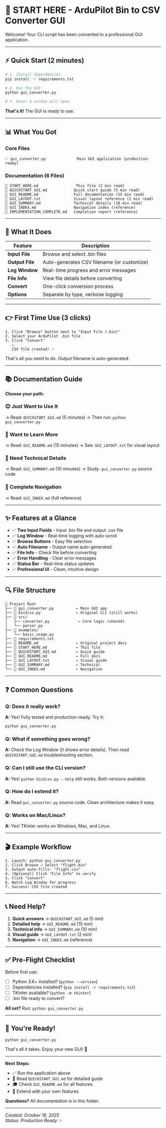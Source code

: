 # 🚀 START HERE - ArduPilot Bin to CSV Converter GUI

Welcome! Your CLI script has been converted to a professional GUI application.

---

## ⚡ Quick Start (2 minutes)

```bash
# 1. Install dependencies
pip install -r requirements.txt

# 2. Run the GUI
python gui_converter.py

# 3. Done! A window will open.
```

**That's it!** The GUI is ready to use.

---

## 📊 What You Got

### Core Files
```
✅ gui_converter.py              Main GUI application (production-ready)
```

### Documentation (6 Files)
```
📖 START_HERE.md                 This file (2 min read)
📖 QUICKSTART_GUI.md            Quick start guide (5 min read)
📖 GUI_README.md                Full documentation (15 min read)
📖 GUI_LAYOUT.txt               Visual layout reference (2 min read)
📖 GUI_SUMMARY.md               Technical details (10 min read)
📖 GUI_INDEX.md                 Navigation index (reference)
📖 IMPLEMENTATION_COMPLETE.md   Completion report (reference)
```

---

## 🎯 What It Does

| Feature | Description |
|---------|-------------|
| **Input File** | Browse and select .bin files |
| **Output File** | Auto-generates CSV filename (or customize) |
| **Log Window** | Real-time progress and error messages |
| **File Info** | View file details before converting |
| **Convert** | One-click conversion process |
| **Options** | Separate by type, verbose logging |

---

## 👉 First Time Use (3 clicks)

```
1. Click "Browse" button next to "Input File (.bin)"
2. Select your ArduPilot .bin file
3. Click "Convert"
   ↓
   CSV file created! ✅
```

That's all you need to do. Output filename is auto-generated.

---

## 📚 Documentation Guide

**Choose your path:**

### 😊 Just Want to Use It
→ Read: `QUICKSTART_GUI.md` (5 minutes)
→ Then run: `python gui_converter.py`

### 🤔 Want to Learn More
→ Read: `GUI_README.md` (15 minutes)
→ See: `GUI_LAYOUT.txt` for visual layout

### 🔧 Need Technical Details
→ Read: `GUI_SUMMARY.md` (10 minutes)
→ Study: `gui_converter.py` source code

### 📖 Complete Navigation
→ Read: `GUI_INDEX.md` (full reference)

---

## ✨ Features at a Glance

- ✅ **Two Input Fields** - Input .bin file and output .csv file
- ✅ **Log Window** - Real-time logging with auto-scroll
- ✅ **Browse Buttons** - Easy file selection
- ✅ **Auto Filename** - Output name auto-generated
- ✅ **File Info** - Check file before converting
- ✅ **Error Handling** - Clear error messages
- ✅ **Status Bar** - Real-time status updates
- ✅ **Professional UI** - Clean, intuitive design

---

## 🔍 File Structure

```
📁 Project Root
├── 📄 gui_converter.py          ← Main GUI app
├── 📄 bin2csv.py                ← Original CLI (still works)
├── 📁 src/
│   ├── converter.py             ← Core logic (shared)
│   └── parser.py
├── 📁 examples/
│   └── basic_usage.py
├── 📄 requirements.txt
├── 📖 README.md                 ← Original project docs
├── 📖 START_HERE.md             ← This file
├── 📖 QUICKSTART_GUI.md         ← Quick guide
├── 📖 GUI_README.md             ← Full docs
├── 📖 GUI_LAYOUT.txt            ← Visual guide
├── 📖 GUI_SUMMARY.md            ← Technical
└── 📖 GUI_INDEX.md              ← Navigation
```

---

## ❓ Common Questions

### Q: Does it really work?
**A:** Yes! Fully tested and production-ready. Try it:
```bash
python gui_converter.py
```

### Q: What if something goes wrong?
**A:** Check the Log Window (it shows error details). Then read `QUICKSTART_GUI.md` troubleshooting section.

### Q: Can I still use the CLI version?
**A:** Yes! `python bin2csv.py --help` still works. Both versions available.

### Q: How do I extend it?
**A:** Read `gui_converter.py` source code. Clean architecture makes it easy.

### Q: Works on Mac/Linux?
**A:** Yes! TKinter works on Windows, Mac, and Linux.

---

## 🎬 Example Workflow

```
1. Launch: python gui_converter.py
2. Click Browse → Select "flight.bin"
3. Output auto-fills: "flight.csv"
4. (Optional) Click "File Info" to verify
5. Click "Convert"
6. Watch Log Window for progress
7. Success! CSV file created
```

---

## 📞 Need Help?

1. **Quick answers** → `QUICKSTART_GUI.md` (5 min)
2. **Detailed help** → `GUI_README.md` (15 min)
3. **Technical info** → `GUI_SUMMARY.md` (10 min)
4. **Visual guide** → `GUI_LAYOUT.txt` (2 min)
5. **Navigation** → `GUI_INDEX.md` (reference)

---

## ✅ Pre-Flight Checklist

Before first use:

- [ ] Python 3.6+ installed? (`python --version`)
- [ ] Dependencies installed? (`pip install -r requirements.txt`)
- [ ] TKinter available? (`python -m tkinter`)
- [ ] .bin file ready to convert?

**All set?** Run: `python gui_converter.py`

---

## 🎉 You're Ready!

```bash
python gui_converter.py
```

That's all it takes. Enjoy your new GUI! 🚀

---

**Next Steps:**
- ✅ Run the application above
- 📖 Read `QUICKSTART_GUI.md` for detailed guide
- 🎓 Check `GUI_README.md` for all features
- 🔧 Extend with your own features

**Questions?** All documentation is in this folder.

---

*Created: October 19, 2025*  
*Status: Production Ready ✨*
